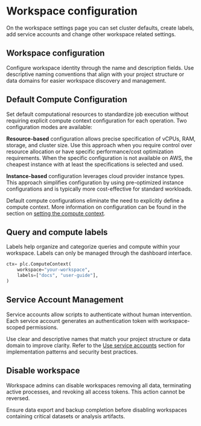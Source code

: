 # Workspace configuration

On the workspace settings page you can set cluster defaults, create labels, add service accounts and
change other workspace related settings.

## Workspace configuration

Configure workspace identity through the name and description fields. Use descriptive naming
conventions that align with your project structure or data domains for easier workspace discovery
and management.

## Default Compute Configuration

Set default computational resources to standardize job execution without requiring explicit compute
context configuration for each operation. Two configuration modes are available:

**Resource-based** configuration allows precise specification of vCPUs, RAM, storage, and cluster
size. Use this approach when you require control over resource allocation or have specific
performance/cost optimization requirements. When the specific configuration is not available on AWS,
the cheapest instance with at least the specifications is selected and used.

**Instance-based** configuration leverages cloud provider instance types. This approach simplifies
configuration by using pre-optimized instance configurations and is typically more cost-effective
for standard workloads.

Default compute configurations eliminate the need to explicitly define a compute context. More
information on configuration can be found in the section on
[setting the compute context](../context/compute-context.md).

## Query and compute labels

Labels help organize and categorize queries and compute within your workspace. Labels can only be
managed through the dashboard interface.

```python
ctx= plc.ComputeContext(
    workspace="your-workspace",
    labels=["docs", "user-guide"],
)
```

## Service Account Management

Service accounts allow scripts to authenticate without human intervention. Each service account
generates an authentication token with workspace-scoped permissions.

Use clear and descriptive names that match your project structure or data domain to improve clarity.
Refer to the [Use service accounts](../explain/service-accounts.md) section for implementation
patterns and security best practices.

## Disable workspace

Workspace admins can disable workspaces removing all data, terminating active processes, and
revoking all access tokens. This action cannot be reversed.

Ensure data export and backup completion before disabling workspaces containing critical datasets or
analysis artifacts.
